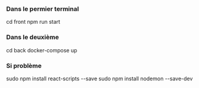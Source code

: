 ### Dans le permier terminal
cd front
npm run start


### Dans le deuxième
cd back
docker-compose up

### Si problème 
sudo npm install react-scripts --save
sudo npm install nodemon --save-dev
